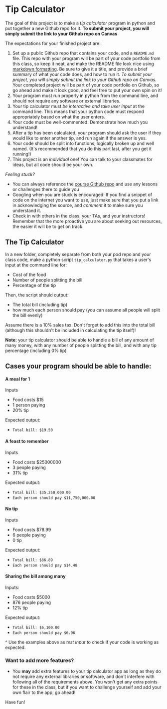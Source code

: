 # Tip Calculator

The goal of this project is to make a *tip calculator* program in python and put together a new Github repo for it. **To submit your project, you will simply submit the link to your Github repo on Canvas**

The expectations for your finished project are:

1. Set up a public Github repo that contains your code, and a `README.md` file. This repo with your program will be part of your code portfolio from this class, so keep it neat, and make the README file look nice using [markdown formatting](https://www.markdownguide.org/cheat-sheet/). Be sure to give it a title, and provide a brief summary of what your code does, and how to run it. *To submit your project, you will simply submit the link to your Github repo on Canvas.* Your completed project will be part of your code portfolio on Github, so go ahead and make it look good, and feel free to put your own spin on it!
2. Your program must run properly in python from the command line, and should not require any software or external libraries.
3. Your tip calculator must *be interactive and take user input* at the command line. This means that your python code must respond appropriately based on what the user enters.
4. Your code must be well-commented. Demonstrate how much you understand!
5. After a tip has been calculated, your program should ask the user if they would like to enter another tip, and run again if the answer is yes.
6. Your code should be split into functions, logically broken up and well named. (It's recommended that you do this part last, after you get it running!)
7. This project is an *individual* one! You can talk to your classmates for ideas, but all code should be your own.

*Feeling stuck?*
*   You can always reference the [course Github repo](https://github.com/Justice-Through-Code/fall_2021) and use any lessons or challenges there to guide you
* Googling when you are stuck is encouraged! If you find a snippet of code on the internet you want to use, just make sure that you put a link in acknowledging the source, and *comment* it to make sure you understand it.
* Check in with others in the class, your TAs, and your instructors! Remember that the more proactive you are about seeking out resources, the easier it will be to get on track.


## The Tip Calculator

In a new folder, completely separate from both your pod repo and your class code, make a python script `tip_calculator.py` that takes a user's input at the command line for:
* Cost of the food
* Number of people splitting the bill
* Percentage of the tip


Then, the script should output:
* The total bill (including tip)
* how much each person should pay (you can assume all people will split the bill evenly)

Assume there is a 10% sales tax. Don't forget to add this into the total bill (although this shouldn't be included in calculating the tip itself)!

**Note:** your tip calculator should be able to handle a bill of any amount of many money, with any number of people splitting the bill, and with any tip percentage (including 0% tip)

## Cases your program should be able to handle:

#### A meal for 1

Inputs
* Food costs $15
* 1 person paying
* 20% tip

Expected output:
* `Total bill: $19.50`

#### A feast to remember

Inputs
* Food costs $25000000
* 3 people paying
* 31% tip

Expected output:
* `Total bill: $35,250,000.00`
* `Each person should pay $11,750,000.00`

#### No tip

Inputs
* Food costs $78.99
* 6 people paying
* 0 tip

Expected output:
* `Total bill: $86.89`
* `Each person should pay $14.48`

#### Sharing the bill among many

Inputs:
* Food costs $5000
* 876 people paying
* 12% tip

Expected output:
* `Total bill: $6,100.00`
* `Each person should pay $6.96`


^ Use the examples above as _test input_ to check if your code is working as expected.

### Want to add more features?

* You **may** add extra features to your tip calculator app as long as they do not require any external libraries or software, and don't interfere with following all of the requirements above. You won't get any extra points for these in the class, but if you want to challenge yourself and add your own flair to the app, go ahead!

Have fun!